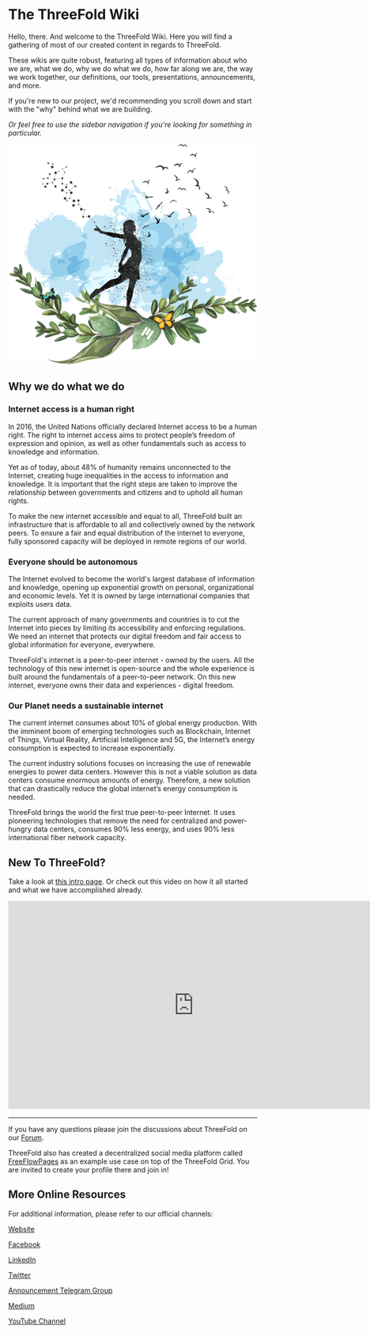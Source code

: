 # The ThreeFold Wiki

Hello, there. And welcome to the ThreeFold Wiki. Here you will find a gathering of most of our created content in regards to ThreeFold.

These wikis are quite robust, featuring all types of information about who we are, what we do, why we do what we do, how far along we are, the way we work together, our definitions, our tools, presentations, announcements, and more.

If you're new to our project, we'd recommending you scroll down and start with the "why" behind what we are building.

*Or feel free to use the sidebar navigation if you're looking for something in particular.*

![](./img/freedoom.png)

## Why we do what we do

### Internet access is a human right

In 2016, the United Nations officially declared Internet access to be a human right. The right to internet access aims to protect people’s freedom of expression and opinion, as well as other fundamentals such as access to knowledge and information. 

Yet as of today, about 48% of humanity remains unconnected to the Internet, creating huge inequalities in the access to information and knowledge. It is important that the right steps are taken to improve the relationship between governments and citizens and to uphold all human rights.
 
To make the new internet accessible and equal to all, ThreeFold built an infrastructure that is affordable to all and collectively owned by the network peers. To ensure a fair and equal distribution of the internet to everyone, fully sponsored capacity will be deployed in remote regions of our world. 

### Everyone should be autonomous

The Internet evolved to become the world's largest database of information and knowledge, opening up exponential growth on personal, organizational and economic levels. Yet it is owned by large international companies that exploits users data. 

The current approach of many governments and countries is to cut the Internet into pieces by limiting its accessibility and enforcing regulations. We need an internet that protects our digital freedom and fair access to global information for everyone, everywhere.
 
ThreeFold's internet is a peer-to-peer internet - owned by the users. All the technology of this new internet is open-source and the whole experience is built around the fundamentals of a peer-to-peer network. On this new internet, everyone owns their data and experiences - digital freedom.

### Our Planet needs a sustainable internet 

The current internet consumes about 10% of global energy production. With the imminent boom of emerging technologies such as Blockchain, Internet of Things, Virtual Reality, Artificial Intelligence and 5G, the Internet’s energy consumption is expected to increase exponentially. 

The current industry solutions focuses on increasing the use of renewable energies to power data centers. However this is not a viable solution as data centers consume enormous amounts of energy. Therefore, a new solution that can drastically reduce the global internet’s energy consumption is needed. 
  
ThreeFold brings the world the first true peer-to-peer Internet. It uses pioneering technologies that remove the need for centralized and power-hungry data centers, consumes 90% less energy, and uses 90% less international fiber network capacity. 

## New To ThreeFold?

Take a look at [this intro page](longstoryshort.md). Or check out this video on how it all started and what we have accomplished already. 

<iframe width="750" height="421" src="https://www.youtube.com/embed/AAV4yYZ_P3k" frameborder="0" allow="accelerometer; autoplay; encrypted-media; gyroscope; picture-in-picture" allowfullscreen></iframe>

---

If you have any questions please join the discussions about ThreeFold on our [Forum](https://forum.threefold.io/).

ThreeFold also has created a decentralized social media platform called [FreeFlowPages](https://www.freeflowpages.com) as an example use case on top of the ThreeFold Grid. You are invited to create your profile there and join in!

## More Online Resources

For additional information, please refer to our official channels:

[Website](https://www.threefold.io)

[Facebook](https://facebook.com/ThreeFold.io)

[LinkedIn](https://linkedin.com/company/threefold-foundation/)

[Twitter](https://twitter.com/threefold_io)

[Announcement Telegram Group](https://t.me/threefoldnews)

[Medium](https://medium.com/threefold)

[YouTube Channel](https://youtube.com/c/ThreeFoldFoundation)